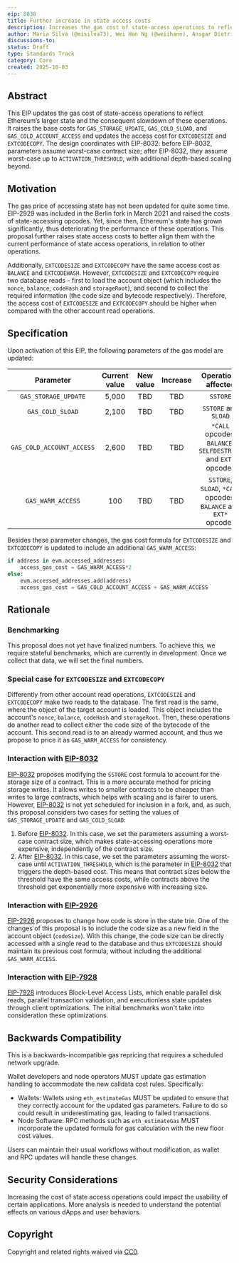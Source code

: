 ```yaml
---
eip: 8038
title: Further increase in state access costs
description: Increases the gas cost of state-access operations to reflect Ethereum’s larger state
author: Maria Silva (@misilva73), Wei Han Ng (@weiihann), Ansgar Dietrichs (@adietrichs)
discussions-to: 
status: Draft
type: Standards Track
category: Core
created: 2025-10-03
---
```


## Abstract

This EIP updates the gas cost of state-access operations to reflect Ethereum’s larger state and the consequent slowdown of these operations. It raises the base costs for `GAS_STORAGE_UPDATE`, `GAS_COLD_SLOAD`, and `GAS_COLD_ACCOUNT_ACCESS` and updates the access cost for `EXTCODESIZE` and `EXTCODECOPY`. The design coordinates with EIP-8032: before EIP-8032, parameters assume worst-case contract size; after EIP-8032, they assume worst-case up to `ACTIVATION_THRESHOLD`, with additional depth-based scaling beyond.

## Motivation

The gas price of accessing state has not been updated for quite some time. EIP-2929 was included in the Berlin fork in March 2021 and raised the costs of state-accessing opcodes. Yet, since then, Ethereum's state has grown significantly, thus deteriorating the performance of these operations. This proposal further raises state access costs to better align them with the current performance of state access operations, in relation to other operations.

Additionally, `EXTCODESIZE` and `EXTCODECOPY` have the same access cost as `BALANCE` and `EXTCODEHASH`. However, `EXTCODESIZE` and `EXTCODECOPY` require two database reads - first to load the account object (which includes the `nonce`, `balance`, `codeHash` and `storageRoot`), and second to collect the required information (the code size and bytecode respectively). Therefore, the access cost of `EXTCODESIZE` and `EXTCODECOPY` should be higher when compared with the other account read operations.

## Specification

Upon activation of this EIP, the following parameters of the gas model are updated:

| **Parameter** | **Current value** | **New value** | **Increase** |**Operations affected** |
|:---:|:---:|:---:|:---:|:---:|
| `GAS_STORAGE_UPDATE` | 5,000 | TBD | TBD | `SSTORE` |
| `GAS_COLD_SLOAD` | 2,100 | TBD | TBD | `SSTORE` and `SLOAD` |
| `GAS_COLD_ACCOUNT_ACCESS` | 2,600 | TBD | TBD | `*CALL` opcodes, `BALANCE`, `SELFDESTRUCT` and `EXT*` opcodes |
| `GAS_WARM_ACCESS` | 100 | TBD | TBD | `SSTORE`, `SLOAD`, `*CALL` opcodes, `BALANCE` and `EXT*` opcodes |

Besides these parameter changes, the gas cost formula for `EXTCODESIZE` and `EXTCODECOPY` is updated to include an additional `GAS_WARM_ACCESS`:

```python
if address in evm.accessed_addresses:
    access_gas_cost = GAS_WARM_ACCESS*2
else:
    evm.accessed_addresses.add(address)
    access_gas_cost = GAS_COLD_ACCOUNT_ACCESS + GAS_WARM_ACCESS
```

## Rationale

### Benchmarking

This proposal does not yet have finalized numbers. To achieve this, we require stateful benchmarks, which are currently in development. Once we collect that data, we will set the final numbers.

### Special case for `EXTCODESIZE` and `EXTCODECOPY`

Differently from other account read operations, `EXTCODESIZE` and `EXTCODECOPY` make two reads to the database. The first read is the same, where the object of the target account is loaded. This object includes the account's `nonce`, `balance`, `codeHash` and `storageRoot`. Then, these operations do another read to collect either the code size of the bytecode of the account. This second read is to an already warmed account, and thus we propose to price it as `GAS_WARM_ACCESS` for consistency.

### Interaction with [EIP-8032](eip-8032.md)

[EIP-8032](eip-8032.md) proposes modifying the `SSTORE` cost formula to account for the storage size of a contract. This is a more accurate method for pricing storage writes. It allows writes to smaller contracts to be cheaper than writes to large contracts, which helps with scaling and is fairer to users. However, [EIP-8032](eip-8032.md) is not yet scheduled for inclusion in a fork, and, as such, this proposal considers two cases for setting the values of `GAS_STORAGE_UPDATE` and `GAS_COLD_SLOAD`:

1. Before [EIP-8032](eip-8032.md). In this case, we set the parameters assuming a worst-case contract size, which makes state-accessing operations more expensive, independently of the contract size.
2. After [EIP-8032](eip-8032.md). In this case, we set the parameters assuming the worst-case until `ACTIVATION_THRESHOLD`, which is the parameter in [EIP-8032](eip-8032.md) that triggers the depth-based cost. This means that contract sizes below the threshold have the same access costs, while contracts above the threshold get exponentially more expensive with increasing size.

### Interaction with [EIP-2926](eip-2926.md)

[EIP-2926](eip-2926.md) proposes to change how code is store in the state trie. One of the changes of this proposal is to include the code size as a new field in the account object (`codeSize`). With this change, the code size can be directly accessed with a single read to the database and thus `EXTCODESIZE` should maintain its previous cost formula, without including the additional `GAS_WARM_ACCESS`.

### Interaction with [EIP-7928](eip-7928.md)

[EIP-7928](eip-7928.md) introduces Block-Level Access Lists, which enable parallel disk reads, parallel transaction validation, and executionless state updates through client optimizations. The initial benchmarks won't take into consideration these optimizations.

## Backwards Compatibility

This is a backwards-incompatible gas repricing that requires a scheduled network upgrade.

Wallet developers and node operators MUST update gas estimation handling to accommodate the new calldata cost rules. Specifically:

- Wallets: Wallets using `eth_estimateGas` MUST be updated to ensure that they correctly account for the updated gas parameters. Failure to do so could result in underestimating gas, leading to failed transactions.
- Node Software: RPC methods such as `eth_estimateGas` MUST incorporate the updated formula for gas calculation with the new floor cost values.

Users can maintain their usual workflows without modification, as wallet and RPC updates will handle these changes.

## Security Considerations

Increasing the cost of state access operations could impact the usability of certain applications. More analysis is needed to understand the potential effects on various dApps and user behaviors.

## Copyright

Copyright and related rights waived via [CC0](../LICENSE.md).
